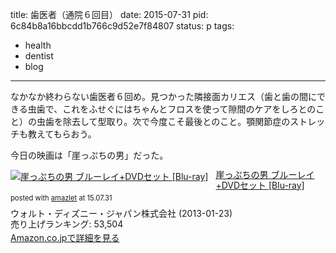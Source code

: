 title: 歯医者（通院６回目）
date: 2015-07-31
pid: 6c84b8a16bbcdd1b766c9d52e7f84807
status: p
tags:
- health
- dentist
- blog
---

なかなか終わらない歯医者６回め。見つかった隣接面カリエス（歯と歯の間にできる虫歯で、これをふせぐにはちゃんとフロスを使って隙間のケアをしろとのこと）の虫歯を除去して型取り。次で今度こそ最後とのこと。顎関節症のストレッチも教えてもらおう。

今日の映画は「崖っぷちの男」だった。

<div class="amazlet-box" style="margin-bottom:0px;"><div class="amazlet-image" style="float:left;margin:0px 12px 1px 0px;"><a href="http://www.amazon.co.jp/exec/obidos/ASIN/B007UL329I/dotimpact-22/ref=nosim/" name="amazletlink" target="_blank"><img src="http://ecx.images-amazon.com/images/I/51MGlJNHGwL._SL160_.jpg" alt="崖っぷちの男 ブルーレイ+DVDセット [Blu-ray]" style="border: none;" /></a></div><div class="amazlet-info" style="line-height:120%; margin-bottom: 10px"><div class="amazlet-name" style="margin-bottom:10px;line-height:120%"><a href="http://www.amazon.co.jp/exec/obidos/ASIN/B007UL329I/dotimpact-22/ref=nosim/" name="amazletlink" target="_blank">崖っぷちの男 ブルーレイ+DVDセット [Blu-ray]</a><div class="amazlet-powered-date" style="font-size:80%;margin-top:5px;line-height:120%">posted with <a href="http://www.amazlet.com/" title="amazlet" target="_blank">amazlet</a> at 15.07.31</div></div><div class="amazlet-detail">ウォルト・ディズニー・ジャパン株式会社 (2013-01-23)<br />売り上げランキング: 53,504<br /></div><div class="amazlet-sub-info" style="float: left;"><div class="amazlet-link" style="margin-top: 5px"><a href="http://www.amazon.co.jp/exec/obidos/ASIN/B007UL329I/dotimpact-22/ref=nosim/" name="amazletlink" target="_blank">Amazon.co.jpで詳細を見る</a></div></div></div><div class="amazlet-footer" style="clear: left"></div></div>
